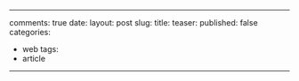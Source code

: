 ---
 comments: true
 date: 
 layout: post
 slug: 
 title: 
 teaser: 
 published: false
 categories:
 - web
 tags:
 - article
 ---

